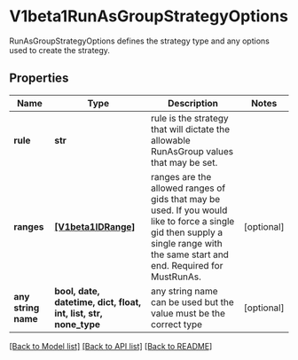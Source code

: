# V1beta1RunAsGroupStrategyOptions

RunAsGroupStrategyOptions defines the strategy type and any options used to create the strategy.

## Properties
Name | Type | Description | Notes
------------ | ------------- | ------------- | -------------
**rule** | **str** | rule is the strategy that will dictate the allowable RunAsGroup values that may be set. | 
**ranges** | [**[V1beta1IDRange]**](V1beta1IDRange.md) | ranges are the allowed ranges of gids that may be used. If you would like to force a single gid then supply a single range with the same start and end. Required for MustRunAs. | [optional] 
**any string name** | **bool, date, datetime, dict, float, int, list, str, none_type** | any string name can be used but the value must be the correct type | [optional]

[[Back to Model list]](../README.md#documentation-for-models) [[Back to API list]](../README.md#documentation-for-api-endpoints) [[Back to README]](../README.md)


